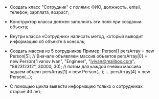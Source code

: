 * Создать класс "Сотрудник" с полями: ФИО, должность, email, телефон, зарплата, возраст;
* Конструктор класса должен заполнять эти поля при создании объекта;
* Внутри класса «Сотрудник» написать метод, который выводит информацию об объекте в консоль;
* Создать массив из 5 сотрудников
  Пример:
  Person[] persArray = new Person[5]; // Вначале объявляем массив объектов
  persArray[0] = new Person("Ivanov Ivan", "Engineer", "ivivan@mailbox.com", "892312312", 30000, 30); // потом для каждой ячейки массива задаем объект
  persArray[1] = new Person(...);
  ...
  persArray[4] = new Person(...);

* С помощью цикла вывести информацию только о сотрудниках старше 40 лет;